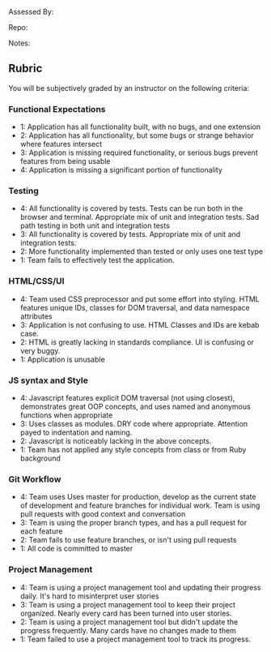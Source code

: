 Assessed By:

Repo:

Notes:


## Rubric

You will be subjectively graded by an instructor on the following criteria:

### Functional Expectations

- 1: Application has all functionality built, with no bugs, and one extension
- 2: Application has all functionality, but some bugs or strange behavior where features intersect
- 3: Application is missing required functionality, or serious bugs prevent features from being usable
- 4: Application is missing a significant portion of functionality

### Testing

- 4: All functionality is covered by tests. Tests can be run both in the browser and terminal. Appropriate mix of unit and integration tests. Sad path testing in both unit and integration tests
- 3: All functionality is covered by tests. Appropriate mix of unit and integration tests.
- 2: More functionality implemented than tested or only uses one test type
- 1: Team fails to effectively test the application.

### HTML/CSS/UI

- 4: Team used CSS preprocessor and put some effort into styling. HTML features unique IDs, classes for DOM traversal, and data namespace attributes
- 3: Application is not confusing to use. HTML Classes and IDs are kebab case.
- 2: HTML is greatly lacking in standards compliance. UI is confusing or very buggy.
- 1: Application is unusable

### JS syntax and Style

- 4: Javascript features explicit DOM traversal (not using closest), demonstrates great OOP concepts, and uses named and anonymous functions when appropriate
- 3: Uses classes as modules. DRY code where appropriate. Attention payed to indentation and naming.
- 2: Javascript is noticeably lacking in the above concepts.
- 1: Team has not applied any style concepts from class or from Ruby background

### Git Workflow

- 4: Team uses Uses master for production, develop as the current state of development and feature branches for individual work. Team is using pull requests with good context and conversation
- 3: Team is using the proper branch types, and has a pull request for each feature
- 2: Team fails to use feature branches, or isn't using pull requests
- 1: All code is committed to master

### Project Management

- 4: Team is using a project management tool and updating their progress daily. It's hard to misinterpret user stories
- 3: Team is using a project management tool to keep their project organized. Nearly every card has been turned into user stories.
- 2: Team is using a project management tool but didn't update the progress frequently. Many cards have no changes made to them
- 1: Team failed to use a project management tool to track its progress.

